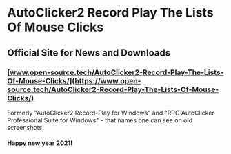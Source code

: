 # AutoClicker2 Record Play The Lists Of Mouse Clicks

## Official Site for News and Downloads

### [www.open-source.tech/AutoClicker2-Record-Play-The-Lists-Of-Mouse-Clicks/](https://www.open-source.tech/AutoClicker2-Record-Play-The-Lists-Of-Mouse-Clicks/)

Formerly "AutoClicker2 Record-Play for Windows" and "RPG AutoClicker Professional Suite for Windows" - that names one can see on old screenshots.

#### Happy new year 2021!
